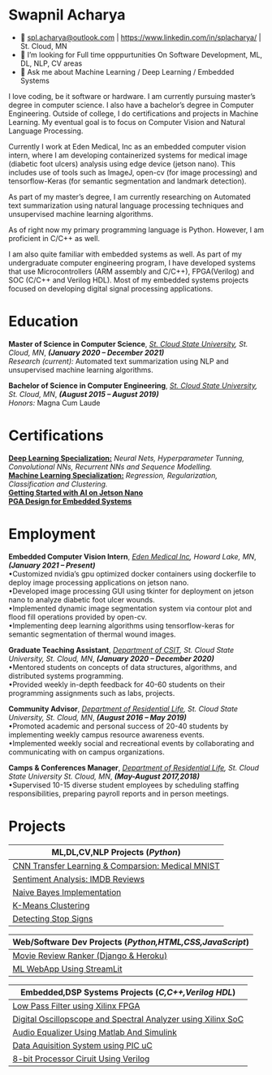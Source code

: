 <!--
### Hi there 👋
**splAcharya/splAcharya** is a ✨ _special_ ✨ repository because its `README.md` (this file) appears on your GitHub profile.
- 🔭 I’m currently working on Machine Learning /  Deep Learning / Computer Vision/  Natural Language Processing 
- 🌱 I’m currently learning  Computer Vision, Natural Language Processing
- 👯 I’m looking to collaborate on any Machine Learning / Deep Learning Projects
- 🤔 I’m looking for help with 
- 💬 Ask me about Machine Learning / Deep Learning
- 📫 How to reach me: spl.acharya@outlook.com | https://www.linkedin.com/public-profile/in/splacharya/
- 😄 Pronouns: He/His/Him
- ⚡ Fun fact: 
Here are some ideas to get you started:

# Swapnil Acharya
- 
- 🔭 I’m currently working on getting certifications, doing projects on Deep Learning Feild.
- 🌱 I’m currently learning  Computer Vision, Natural Language Processing
- 👯 I’m looking to collaborate on any Machine Learning / Deep Learning Projects
- 🤔 I’m looking for help with finding Full time opppurtunities On Software Development, ML, DL, NLP, CV areas
- 💬 Ask me about Machine Learning / Deep Learning / Embedded Systems
- 😄 Pronouns: He/His/Him
-->


# Swapnil Acharya 
- 📧 spl.acharya@outlook.com | https://www.linkedin.com/in/splacharya/ | St. Cloud, MN
- 🤔 I’m looking for Full time opppurtunities On Software Development, ML, DL, NLP, CV areas
- 💬 Ask me about Machine Learning / Deep Learning / Embedded Systems

<p>
I love coding, be it software or hardware. I am currently pursuing master’s degree in computer science. I also have a bachelor’s degree in Computer Engineering. Outside of college, I do certifications and projects in Machine Learning. My eventual goal is to focus on Computer Vision and Natural Language Processing.

Currently I work at Eden Medical, Inc as an embedded computer vision intern, where I am developing containerized systems for medical image (diabetic foot ulcers) analysis using edge device (jetson nano). This includes use of tools such as ImageJ, open-cv (for image processing) and tensorflow-Keras (for semantic segmentation and landmark detection).

As part of my master’s degree, I am currently researching on Automated text summarization using natural language processing techniques and unsupervised machine learning algorithms.

As of right now my primary programming language is Python. However, I am proficient in C/C++ as well.

I am also quite familiar with embedded systems as well. As part of my undergraduate computer engineering program, I have developed systems that use Microcontrollers (ARM assembly and C/C++), FPGA(Verilog) and SOC (C/C++ and Verilog HDL). Most of my embedded systems projects focused on developing digital signal processing applications.
</p>


 
# Education
**Master of Science in Computer Science**, *[St. Cloud State University](https://www.stcloudstate.edu/graduate/computer-science/default.aspx), St. Cloud, MN*, ***(January 2020 – December 2021)***  <br>
*Research (current):* Automated text summarization using NLP and unsupervised machine learning algorithms.

**Bachelor of Science in Computer Engineering**, *[St. Cloud State University](https://www.stcloudstate.edu/ece/), St. Cloud, MN*, ***(August 2015 – August 2019)***  <br>
*Honors:* Magna Cum Laude
 
# Certifications
**[Deep Learning Specialization:](https://www.coursera.org/account/accomplishments/specialization/certificate/EHD8WC7H4US7)** *Neural Nets, Hyperparameter Tunning, Convolutional NNs, Recurrent NNs and Sequence Modelling.* <br>
**[Machine Learning Specialization:](https://www.coursera.org/account/accomplishments/specialization/certificate/MJEYUZ4HEBA4)** *Regression, Regularization, Classification and Clustering.* <br>
**[Getting Started with AI on Jetson Nano](https://courses.nvidia.com/certificates/ef8081f9bd124bd59be690b042ce856e)** <br>
**[PGA Design for Embedded Systems](https://www.coursera.org/account/accomplishments/certificate/55HT8L4YN4LL)** <br>

# Employment

**Embedded Computer Vision Intern**, *[Eden Medical Inc](https://www.eden-medical.com/ireyes), Howard Lake, MN*,  ***(January 2021 – Present)*** <br>
•Customized nvidia’s gpu optimized docker containers using dockerfile to deploy image processing applications on jetson nano. <br>
•Developed image processing GUI using tkinter for deployment on jetson nano to analyze diabetic foot ulcer wounds.<br>
•Implemented dynamic image segmentation system via contour plot and flood fill operations provided by open-cv.<br>
•Implementing deep learning algorithms using tensorflow-keras for semantic segmentation of thermal wound images.<br>

**Graduate Teaching Assistant**, *[Department of CSIT](https://www.stcloudstate.edu/graduate/computer-science/default.aspx), St. Cloud State University, St. Cloud, MN*, ***(January 2020 – December 2020)*** <br>
•Mentored students on concepts of data structures, algorithms, and distributed systems programming. <br>
•Provided weekly in-depth feedback for 40-60 students on their programming assignments such as labs, projects. <br>

**Community Advisor**, *[Department of Residential Life](https://www.stcloudstate.edu/reslife/), St. Cloud State University, St. Cloud, MN*,  ***(August 2016 – May 2019)*** <br>
•Promoted academic and personal success of 20-40 students by implementing weekly campus resource awareness events.<br>
•Implemented weekly social and recreational events by collaborating and communicating with on campus organizations.<br>
 
**Camps & Conferences Manager**, *[Department of Residential Life](https://www.stcloudstate.edu/reslife/), St. Cloud State University St. Cloud, MN*,  ***(May-August 2017,2018)***<br>
•Supervised 10-15 diverse student employees by scheduling staffing responsibilities, preparing payroll reports and in person meetings.<br>

 
 # Projects
 
 | ML,DL,CV,NLP Projects (*Python*)|
 |-----------------------|
 | [CNN Transfer Learning & Comparsion: Medical MNIST](https://github.com/splAcharya/Transfer_Learning_Comparision) |
 | [Sentiment Analysis: IMDB Reviews](https://github.com/splAcharya/Imdb_Reviews_Sentiment_Analysis)|
 | [Naive Bayes Implementation](https://github.com/splAcharya/Naive_Bayes_Implementation) |
 | [K-Means Clustering](https://github.com/splAcharya/K_Means_Clustering) |
 | [Detecting Stop Signs](https://github.com/splAcharya/DetectingStopSigns)|
 
 
 | Web/Software Dev Projects (*Python,HTML,CSS,JavaScript*)|
 |-----------------------|
 | [Movie Review Ranker (Django & Heroku)](https://github.com/splAcharya/Movie_Review_Ranker)|
 | [ML WebApp Using StreamLit](https://github.com/splAcharya/ML_WebApp_Steamlit_Python)|

 
 
 |Embedded,DSP Systems Projects (*C,C++,Verilog HDL*) |
 |------------------------------|
 | [Low Pass Filter using Xilinx FPGA](https://github.com/splAcharya/LowPassFilterFPGA) |
 | [Digital Oscillopscope and Spectral Analyzer using Xilinx SoC](https://github.com/splAcharya/DigitalOscilloscope_Zynq7000Soc) |
 | [Audio Equalizer Using Matlab And Simulink](https://github.com/splAcharya/AudioEqualizerMatlab_Simulink) |
 | [Data Aquisition System using PIC uC](https://github.com/splAcharya/DataAquisitionBoard_PICuC) |
 | [8-bit Processor Ciruit Using Verilog](https://github.com/splAcharya/8BitProcessorCircuit_Verilog) |
